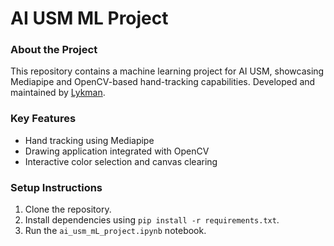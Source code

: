 # AI USM ML Project
### About the Project
This repository contains a machine learning project for AI USM, showcasing Mediapipe and OpenCV-based hand-tracking capabilities. Developed and maintained by [Lykman](https://github.com/Lykman).
### Key Features
- Hand tracking using Mediapipe
- Drawing application integrated with OpenCV
- Interactive color selection and canvas clearing
### Setup Instructions
1. Clone the repository.
2. Install dependencies using `pip install -r requirements.txt`.
3. Run the `ai_usm_mL_project.ipynb` notebook.
